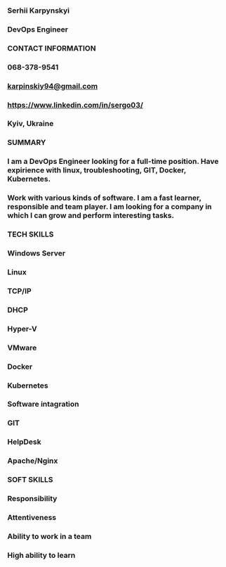 ### **Serhii Karpynskyi**             
### DevOps Engineer

### **CONTACT INFORMATION**
### 068-378-9541 
### karpinskiy94@gmail.com 
### https://www.linkedin.com/in/sergo03/
### Kyiv, Ukraine                                 
                                                           
  

### **SUMMARY**
### I am a DevOps Engineer looking for a full-time position. Have expirience with linux, troubleshooting, GIT, Docker, Kubernetes.
### Work with various kinds of software. I am a fast learner, responsible and team player. I am looking for a company in which I can grow and perform interesting tasks.


### **TECH SKILLS**
###  Windows Server 
###  Linux
###  TCP/IP
###  DHCP
###  Hyper-V
###  VMware
###  Docker
###  Kubernetes
###  Software intagration
###  GIT
###  HelpDesk 
###  Apache/Nginx

###  **SOFT SKILLS**
###  Responsibility
###  Attentiveness
###  Ability to work in a team 
###  High ability to learn
